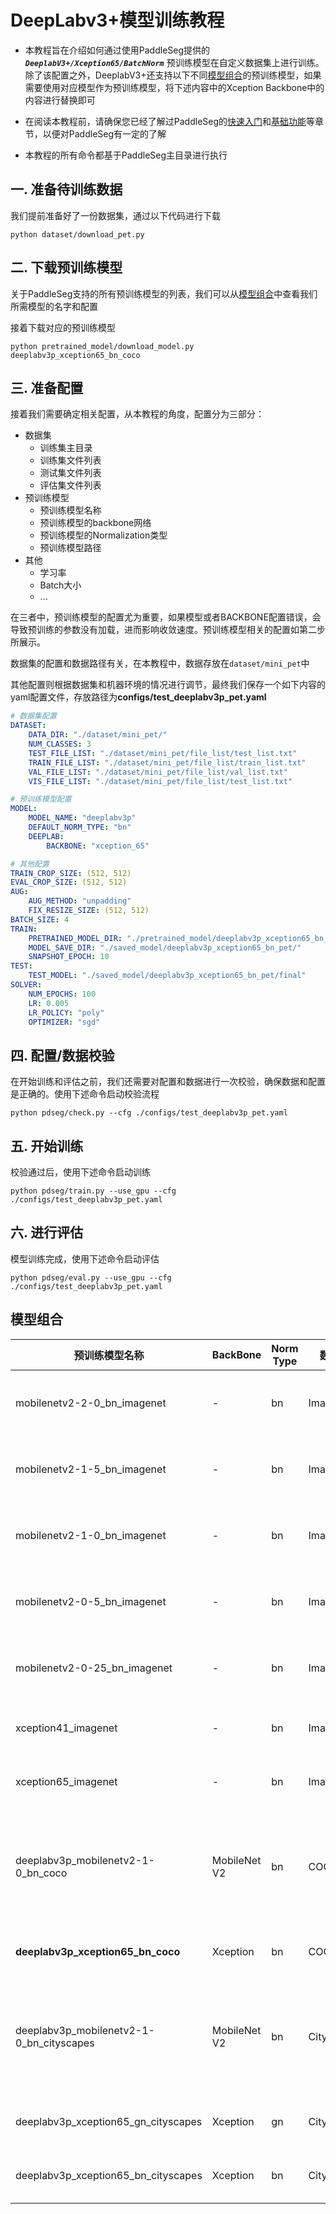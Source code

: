 # DeepLabv3+模型训练教程

* 本教程旨在介绍如何通过使用PaddleSeg提供的 ***`DeeplabV3+/Xception65/BatchNorm`*** 预训练模型在自定义数据集上进行训练。除了该配置之外，DeeplabV3+还支持以下不同[模型组合](#模型组合)的预训练模型，如果需要使用对应模型作为预训练模型，将下述内容中的Xception Backbone中的内容进行替换即可

* 在阅读本教程前，请确保您已经了解过PaddleSeg的[快速入门](../README.md#快速入门)和[基础功能](../README.md#基础功能)等章节，以便对PaddleSeg有一定的了解

* 本教程的所有命令都基于PaddleSeg主目录进行执行

## 一. 准备待训练数据

我们提前准备好了一份数据集，通过以下代码进行下载

```shell
python dataset/download_pet.py
```

## 二. 下载预训练模型

关于PaddleSeg支持的所有预训练模型的列表，我们可以从[模型组合](#模型组合)中查看我们所需模型的名字和配置

接着下载对应的预训练模型

```shell
python pretrained_model/download_model.py deeplabv3p_xception65_bn_coco
```

## 三. 准备配置

接着我们需要确定相关配置，从本教程的角度，配置分为三部分：

* 数据集
  * 训练集主目录
  * 训练集文件列表
  * 测试集文件列表
  * 评估集文件列表
* 预训练模型
  * 预训练模型名称
  * 预训练模型的backbone网络
  * 预训练模型的Normalization类型
  * 预训练模型路径
* 其他
  * 学习率
  * Batch大小
  * ...

在三者中，预训练模型的配置尤为重要，如果模型或者BACKBONE配置错误，会导致预训练的参数没有加载，进而影响收敛速度。预训练模型相关的配置如第二步所展示。

数据集的配置和数据路径有关，在本教程中，数据存放在`dataset/mini_pet`中

其他配置则根据数据集和机器环境的情况进行调节，最终我们保存一个如下内容的yaml配置文件，存放路径为**configs/test_deeplabv3p_pet.yaml**

```yaml
# 数据集配置
DATASET:
    DATA_DIR: "./dataset/mini_pet/"
    NUM_CLASSES: 3
    TEST_FILE_LIST: "./dataset/mini_pet/file_list/test_list.txt"
    TRAIN_FILE_LIST: "./dataset/mini_pet/file_list/train_list.txt"
    VAL_FILE_LIST: "./dataset/mini_pet/file_list/val_list.txt"
    VIS_FILE_LIST: "./dataset/mini_pet/file_list/test_list.txt"

# 预训练模型配置
MODEL:
    MODEL_NAME: "deeplabv3p"
    DEFAULT_NORM_TYPE: "bn"
    DEEPLAB:
        BACKBONE: "xception_65"

# 其他配置
TRAIN_CROP_SIZE: (512, 512)
EVAL_CROP_SIZE: (512, 512)
AUG:
    AUG_METHOD: "unpadding"
    FIX_RESIZE_SIZE: (512, 512)
BATCH_SIZE: 4
TRAIN:
    PRETRAINED_MODEL_DIR: "./pretrained_model/deeplabv3p_xception65_bn_coco/"
    MODEL_SAVE_DIR: "./saved_model/deeplabv3p_xception65_bn_pet/"
    SNAPSHOT_EPOCH: 10
TEST:
    TEST_MODEL: "./saved_model/deeplabv3p_xception65_bn_pet/final"
SOLVER:
    NUM_EPOCHS: 100
    LR: 0.005
    LR_POLICY: "poly"
    OPTIMIZER: "sgd"
```

## 四. 配置/数据校验

在开始训练和评估之前，我们还需要对配置和数据进行一次校验，确保数据和配置是正确的。使用下述命令启动校验流程

```shell
python pdseg/check.py --cfg ./configs/test_deeplabv3p_pet.yaml
```


## 五. 开始训练

校验通过后，使用下述命令启动训练

```shell
python pdseg/train.py --use_gpu --cfg ./configs/test_deeplabv3p_pet.yaml
```

## 六. 进行评估

模型训练完成，使用下述命令启动评估

```shell
python pdseg/eval.py --use_gpu --cfg ./configs/test_deeplabv3p_pet.yaml
```

## 模型组合

|预训练模型名称|BackBone|Norm Type|数据集|配置|
|-|-|-|-|-|
|mobilenetv2-2-0_bn_imagenet|-|bn|ImageNet|MODEL.MODEL_NAME: deeplabv3p <br> MODEL.DEEPLAB.BACKBONE: mobilenet <br> MODEL.DEEPLAB.DEPTH_MULTIPLIER: 2.0 <br> MODEL.DEFAULT_NORM_TYPE: bn|
|mobilenetv2-1-5_bn_imagenet|-|bn|ImageNet|MODEL.MODEL_NAME: deeplabv3p <br> MODEL.DEEPLAB.BACKBONE: mobilenet <br> MODEL.DEEPLAB.DEPTH_MULTIPLIER: 1.5 <br> MODEL.DEFAULT_NORM_TYPE: bn|
|mobilenetv2-1-0_bn_imagenet|-|bn|ImageNet|MODEL.MODEL_NAME: deeplabv3p <br> MODEL.DEEPLAB.BACKBONE: mobilenet <br> MODEL.DEEPLAB.DEPTH_MULTIPLIER: 1.0 <br> MODEL.DEFAULT_NORM_TYPE: bn|
|mobilenetv2-0-5_bn_imagenet|-|bn|ImageNet|MODEL.MODEL_NAME: deeplabv3p <br> MODEL.DEEPLAB.BACKBONE: mobilenet <br> MODEL.DEEPLAB.DEPTH_MULTIPLIER: 0.5 <br> MODEL.DEFAULT_NORM_TYPE: bn|
|mobilenetv2-0-25_bn_imagenet|-|bn|ImageNet|MODEL.MODEL_NAME: deeplabv3p <br> MODEL.DEEPLAB.BACKBONE: mobilenet <br> MODEL.DEEPLAB.DEPTH_MULTIPLIER: 0.25 <br> MODEL.DEFAULT_NORM_TYPE: bn|
|xception41_imagenet|-|bn|ImageNet|MODEL.MODEL_NAME: deeplabv3p <br> MODEL.DEEPLAB.BACKBONE: xception_41 <br> MODEL.DEFAULT_NORM_TYPE: bn|
|xception65_imagenet|-|bn|ImageNet|MODEL.MODEL_NAME: deeplabv3p <br> MODEL.DEEPLAB.BACKBONE: xception_65 <br> MODEL.DEFAULT_NORM_TYPE: bn|
|deeplabv3p_mobilenetv2-1-0_bn_coco|MobileNet V2|bn|COCO|MODEL.MODEL_NAME: deeplabv3p <br> MODEL.DEEPLAB.BACKBONE: mobilenet <br> MODEL.DEEPLAB.DEPTH_MULTIPLIER: 1.0 <br> MODEL.DEEPLAB.ENCODER_WITH_ASPP: False <br> MODEL.DEEPLAB.ENABLE_DECODER: False <br> MODEL.DEFAULT_NORM_TYPE: bn|
|**deeplabv3p_xception65_bn_coco**|Xception|bn|COCO|MODEL.MODEL_NAME: deeplabv3p <br> MODEL.DEEPLAB.BACKBONE: xception_65 <br> MODEL.DEFAULT_NORM_TYPE: bn |
|deeplabv3p_mobilenetv2-1-0_bn_cityscapes|MobileNet V2|bn|Cityscapes|MODEL.MODEL_NAME: deeplabv3p <br> MODEL.DEEPLAB.BACKBONE: mobilenet <br> MODEL.DEEPLAB.DEPTH_MULTIPLIER: 1.0 <br> MODEL.DEEPLAB.ENCODER_WITH_ASPP: False <br> MODEL.DEEPLAB.ENABLE_DECODER: False <br> MODEL.DEFAULT_NORM_TYPE: bn|
|deeplabv3p_xception65_gn_cityscapes|Xception|gn|Cityscapes|MODEL.MODEL_NAME: deeplabv3p <br>  MODEL.DEEPLAB.BACKBONE: xception_65 <br> MODEL.DEFAULT_NORM_TYPE: gn|
|deeplabv3p_xception65_bn_cityscapes|Xception|bn|Cityscapes|MODEL.MODEL_NAME: deeplabv3p <br> MODEL.DEEPLAB.BACKBONE: xception_65 <br> MODEL.DEFAULT_NORM_TYPE: bn|
